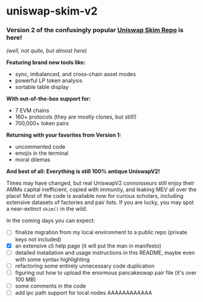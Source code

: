 # uniswap-skim-v2

### Version 2 of the confusingly popular [Uniswap Skim Repo](https://github.com/nicholashc/uniswap-skim) is here!

*(well, not quite, but almost here)*

 **Featuring brand new tools like:**

   - sync, imbalanced, and cross-chain asset modes
   - powerful LP token analysis
   - sortable table display

 **With out-of-the-box support for:**

   * 7 EVM chains
   * 160+ protocols (they are mostly clones, but still!)
   * 700,000+ token pairs

**Returning with your favorites from Version 1:**

   * uncommented code
   * emojis in the terminal
   * moral dilemas

**And best of all: Everything is still 100% antique UniswapV2!**

Times may have changed, but real UniswapV2 connoisseurs still enjoy their AMMs capital inefficient, copied with immunity, and leaking MEV all over the place! Most of the code is available now for curious scholars, including extensive datasets of factories and pair lists. If you are lucky, you may spot a near-extinct `skim()` in the wild.

In the coming days you can expect:

   - [ ] finalize migration from my local environment to a public repo (private keys not included)
   - [x] an extensive cli help page (it will put the man in manifesto)
   - [ ] detailed installation and usage instructions in this README, maybe even with some syntax highlighting
   - [ ] refactoring some entirely unnecessary code duplication
   - [ ] figuring out how to upload the enormous pancakeswap pair file (it's over 100 MB)
   - [ ] some comments in the code
   - [ ] add ipc path support for local nodes
AAAAAAAAAAAA